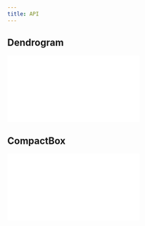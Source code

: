 ```yaml
---
title: API
---
```


## Dendrogram

<embed src="@/docs/api/treeGraphLayout/dendrogram.en.md"></embed>

## CompactBox

<embed src="@/docs/api/treeGraphLayout/compactBox.en.md"></embed>
